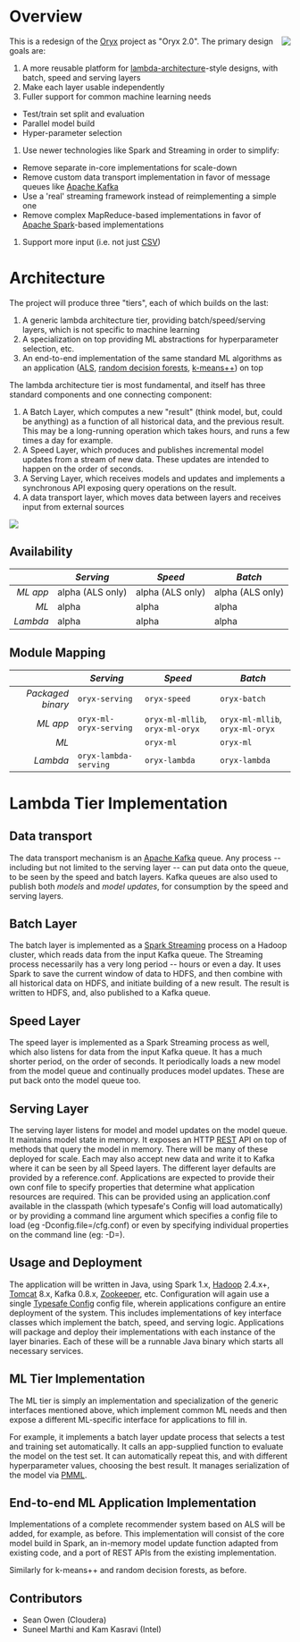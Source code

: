 Overview
========

<img align="right" src="https://raw.github.com/wiki/OryxProject/oryx/OryxLogoSmall.png"/>

This is a redesign of the [Oryx](https://github.com/cloudera/oryx) project as "Oryx 2.0". 
The primary design goals are:

1. A more reusable platform for [lambda-architecture](http://lambda-architecture.net/)-style 
designs, with batch, speed and serving layers
1. Make each layer usable independently
1. Fuller support for common machine learning needs
  - Test/train set split and evaluation
  - Parallel model build
  - Hyper-parameter selection
1. Use newer technologies like Spark and Streaming in order to simplify:
  - Remove separate in-core implementations for scale-down
  - Remove custom data transport implementation in favor of message queues like 
  [Apache Kafka](http://kafka.apache.org/)
  - Use a 'real' streaming framework instead of reimplementing a simple one
  - Remove complex MapReduce-based implementations in favor of 
  [Apache Spark](http://spark.apache.org/)-based implementations
1. Support more input (i.e. not just [CSV](http://en.wikipedia.org/wiki/Comma-separated_values))

Architecture
============

The project will produce three "tiers", each of which builds on the last:

1. A generic lambda architecture tier, providing batch/speed/serving layers, which is not 
specific to machine learning
1. A specialization on top providing ML abstractions for hyperparameter selection, etc.
1. An end-to-end implementation of the same standard ML algorithms as an application
([ALS](labs.yahoo.com/files/HuKorenVolinsky-ICDM08.pdf), 
[random decision forests](http://en.wikipedia.org/wiki/Random_forest), 
[k-means++](http://en.wikipedia.org/wiki/K-means_clustering)) on top

The lambda architecture tier is most fundamental, and itself has three standard components and
one connecting component:

1. A Batch Layer, which computes a new "result" (think model, but, could be anything) 
as a function of all historical data, and the previous result. This may be a long-running operation
which takes hours, and runs a few times a day for example. 
2. A Speed Layer, which produces and publishes incremental model updates from a 
stream of new data. These updates are intended to happen on the order of seconds. 
3. A Serving Layer, which receives models and updates and implements a synchronous API exposing
query operations on the result.
4. A data transport layer, which moves data between layers and receives input from external sources

<img src="https://raw.github.com/wiki/OryxProject/oryx/Architecture.png"/>

Availability
------------

|          | *Serving*        | *Speed*          | *Batch*          |
| --------:| ---------------- | ---------------- | ---------------- |
| *ML app* | alpha (ALS only) | alpha (ALS only) | alpha (ALS only) |
| *ML*     | alpha            | alpha            | alpha            |
| *Lambda* | alpha            | alpha            | alpha            |

Module Mapping
--------------

|                   | *Serving*               | *Speed*                         | *Batch*                         |
| -----------------:| ----------------------- | ------------------------------- | ------------------------------- |
| *Packaged binary* | `oryx-serving`          | `oryx-speed`                    | `oryx-batch`                    |
| *ML app*          | `oryx-ml-oryx-serving`  | `oryx-ml-mllib`, `oryx-ml-oryx` | `oryx-ml-mllib`, `oryx-ml-oryx` |
| *ML*              |                         | `oryx-ml`                       | `oryx-ml`                       |
| *Lambda*          | `oryx-lambda-serving`   | `oryx-lambda`                   | `oryx-lambda`                   |


Lambda Tier Implementation
==========================

Data transport
--------------

The data transport mechanism is an [Apache Kafka](http://kafka.apache.org/) queue. 
Any process -- including but not limited to the serving layer -- can put data onto the queue, 
to be seen by the speed and batch layers. Kafka queues are also used to publish both
*models* and *model updates*, for consumption by the speed and serving layers.

Batch Layer
-----------

The batch layer is implemented as a [Spark Streaming](http://spark.apache.org/streaming/) 
process on a Hadoop cluster, which reads data from the input Kafka queue. The Streaming process 
necessarily has a very long period -- hours or even a day. It uses Spark to save the 
current window of data to HDFS, and then combine with all historical data on HDFS, and 
initiate building of a new result. The result is written to HDFS, and, also published
to a Kafka queue.

Speed Layer
-----------

The speed layer is implemented as a Spark Streaming process as well, which also listens for
data from the input Kafka queue. It has a much shorter period, on the order of seconds. 
It periodically loads a new model from the model queue and continually produces model updates.
These are put back onto the model queue too.

Serving Layer
-------------

The serving layer listens for model and model updates on the model queue. It maintains model
state in memory. It exposes an HTTP 
[REST](http://en.wikipedia.org/wiki/Representational_state_transfer) API on top of methods 
that query the model in memory. There will be many of these deployed for scale. Each may 
also accept new data and write it to Kafka where it can be seen by all Speed layers.
The different layer defaults are provided by a reference.conf. Applications are expected to provide their 
own conf file to specify properties that determine what application resources are required. This can be provided 
using an application.conf available in the classpath (which typesafe's Config will load automatically) or 
by providing a command line argument which specifies a config file to load (eg -Dconfig.file=<path>/cfg.conf) or even by specifying individual properties on the command line (eg: -D<property>=<value>).

Usage and Deployment
--------------------

The application will be written in Java, using Spark 1.x, 
[Hadoop](http://hadoop.apache.org/) 2.4.x+, [Tomcat](http://tomcat.apache.org/) 8.x, 
Kafka 0.8.x, [Zookeeper](http://zookeeper.apache.org/), etc. Configuration will again 
use a single [Typesafe Config](https://github.com/typesafehub/config) config file, wherein 
applications configure an entire deployment of the system. This includes implementations of 
key interface classes which implement the batch, speed, and serving logic. Applications will 
package and deploy their implementations with each instance of the layer binaries. Each 
of these will be a runnable Java binary which starts all necessary services.


ML Tier Implementation
----------------------

The ML tier is simply an implementation and specialization of the generic interfaces mentioned 
above, which implement common ML needs and then expose a different ML-specific interface for
applications to fill in.

For example, it implements a batch layer update process that selects a test and training set
automatically. It calls an app-supplied function to evaluate the model on the test set.
It can automatically repeat this, and with different hyperparameter values, choosing the best
result. It manages serialization of the model via 
[PMML](http://www.dmg.org/v4-2-1/GeneralStructure.html).

End-to-end ML Application Implementation
----------------------------------------

Implementations of a complete recommender system based on ALS will be added, for example, as before.
This implementation will consist of the core model build in Spark, an in-memory
model update function adapted from existing code, and a port of REST APIs from the existing 
implementation.

Similarly for k-means++ and random decision forests, as before.


Contributors
------------

- Sean Owen (Cloudera)
- Suneel Marthi and Kam Kasravi (Intel)
